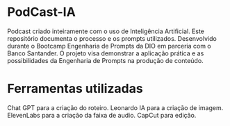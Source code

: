# PodCast-IA
Podcast criado inteiramente com o uso de Inteligência Artificial. Este repositório documenta o processo e os prompts utilizados. Desenvolvido durante o Bootcamp Engenharia de Prompts da DIO em parceria com o Banco Santander. O projeto visa demonstrar a aplicação prática e as possibilidades da Engenharia de Prompts na produção de conteúdo.

# Ferramentas utilizadas

Chat GPT para a criação do roteiro.
Leonardo IA para a criação de imagem.
ElevenLabs para a criação da faixa de audio.
CapCut para edição.
